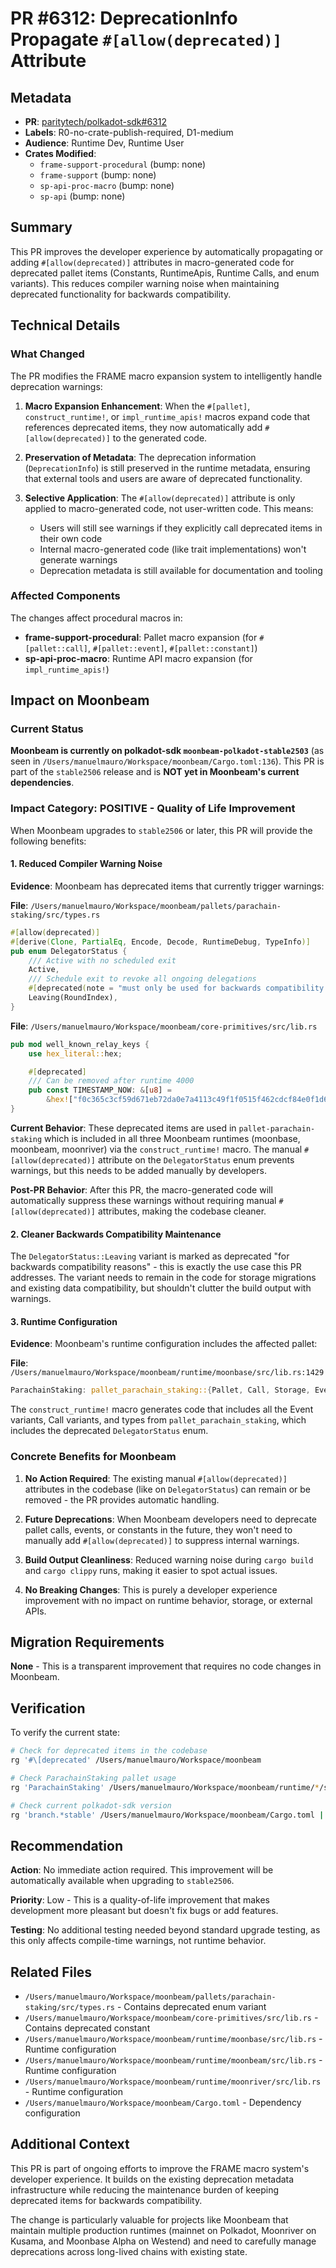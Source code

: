 # PR #6312: DeprecationInfo Propagate `#[allow(deprecated)]` Attribute

## Metadata

- **PR**: [paritytech/polkadot-sdk#6312](https://github.com/paritytech/polkadot-sdk/pull/6312)
- **Labels**: R0-no-crate-publish-required, D1-medium
- **Audience**: Runtime Dev, Runtime User
- **Crates Modified**:
  - `frame-support-procedural` (bump: none)
  - `frame-support` (bump: none)
  - `sp-api-proc-macro` (bump: none)
  - `sp-api` (bump: none)

## Summary

This PR improves the developer experience by automatically propagating or adding `#[allow(deprecated)]` attributes in macro-generated code for deprecated pallet items (Constants, RuntimeApis, Runtime Calls, and enum variants). This reduces compiler warning noise when maintaining deprecated functionality for backwards compatibility.

## Technical Details

### What Changed

The PR modifies the FRAME macro expansion system to intelligently handle deprecation warnings:

1. **Macro Expansion Enhancement**: When the `#[pallet]`, `construct_runtime!`, or `impl_runtime_apis!` macros expand code that references deprecated items, they now automatically add `#[allow(deprecated)]` to the generated code.

2. **Preservation of Metadata**: The deprecation information (`DeprecationInfo`) is still preserved in the runtime metadata, ensuring that external tools and users are aware of deprecated functionality.

3. **Selective Application**: The `#[allow(deprecated)]` attribute is only applied to macro-generated code, not user-written code. This means:
   - Users will still see warnings if they explicitly call deprecated items in their own code
   - Internal macro-generated code (like trait implementations) won't generate warnings
   - Deprecation metadata is still available for documentation and tooling

### Affected Components

The changes affect procedural macros in:
- **frame-support-procedural**: Pallet macro expansion (for `#[pallet::call]`, `#[pallet::event]`, `#[pallet::constant]`)
- **sp-api-proc-macro**: Runtime API macro expansion (for `impl_runtime_apis!`)

## Impact on Moonbeam

### Current Status

**Moonbeam is currently on polkadot-sdk `moonbeam-polkadot-stable2503`** (as seen in `/Users/manuelmauro/Workspace/moonbeam/Cargo.toml:136`). This PR is part of the `stable2506` release and is **NOT yet in Moonbeam's current dependencies**.

### Impact Category: **POSITIVE - Quality of Life Improvement**

When Moonbeam upgrades to `stable2506` or later, this PR will provide the following benefits:

#### 1. Reduced Compiler Warning Noise

**Evidence**: Moonbeam has deprecated items that currently trigger warnings:

**File**: `/Users/manuelmauro/Workspace/moonbeam/pallets/parachain-staking/src/types.rs`
```rust
#[allow(deprecated)]
#[derive(Clone, PartialEq, Encode, Decode, RuntimeDebug, TypeInfo)]
pub enum DelegatorStatus {
    /// Active with no scheduled exit
    Active,
    /// Schedule exit to revoke all ongoing delegations
    #[deprecated(note = "must only be used for backwards compatibility reasons")]
    Leaving(RoundIndex),
}
```

**File**: `/Users/manuelmauro/Workspace/moonbeam/core-primitives/src/lib.rs`
```rust
pub mod well_known_relay_keys {
    use hex_literal::hex;

    #[deprecated]
    /// Can be removed after runtime 4000
    pub const TIMESTAMP_NOW: &[u8] =
        &hex!["f0c365c3cf59d671eb72da0e7a4113c49f1f0515f462cdcf84e0f1d6045dfcbb"];
}
```

**Current Behavior**: These deprecated items are used in `pallet-parachain-staking` which is included in all three Moonbeam runtimes (moonbase, moonbeam, moonriver) via the `construct_runtime!` macro. The manual `#[allow(deprecated)]` attribute on the `DelegatorStatus` enum prevents warnings, but this needs to be added manually by developers.

**Post-PR Behavior**: After this PR, the macro-generated code will automatically suppress these warnings without requiring manual `#[allow(deprecated)]` attributes, making the codebase cleaner.

#### 2. Cleaner Backwards Compatibility Maintenance

The `DelegatorStatus::Leaving` variant is marked as deprecated "for backwards compatibility reasons" - this is exactly the use case this PR addresses. The variant needs to remain in the code for storage migrations and existing data compatibility, but shouldn't clutter the build output with warnings.

#### 3. Runtime Configuration

**Evidence**: Moonbeam's runtime configuration includes the affected pallet:

**File**: `/Users/manuelmauro/Workspace/moonbeam/runtime/moonbase/src/lib.rs:1429`
```rust
ParachainStaking: pallet_parachain_staking::{Pallet, Call, Storage, Event<T>, Config<T>} = 12,
```

The `construct_runtime!` macro generates code that includes all the Event variants, Call variants, and types from `pallet_parachain_staking`, which includes the deprecated `DelegatorStatus` enum.

### Concrete Benefits for Moonbeam

1. **No Action Required**: The existing manual `#[allow(deprecated)]` attributes in the codebase (like on `DelegatorStatus`) can remain or be removed - the PR provides automatic handling.

2. **Future Deprecations**: When Moonbeam developers need to deprecate pallet calls, events, or constants in the future, they won't need to manually add `#[allow(deprecated)]` to suppress internal warnings.

3. **Build Output Cleanliness**: Reduced warning noise during `cargo build` and `cargo clippy` runs, making it easier to spot actual issues.

4. **No Breaking Changes**: This is purely a developer experience improvement with no impact on runtime behavior, storage, or external APIs.

## Migration Requirements

**None** - This is a transparent improvement that requires no code changes in Moonbeam.

## Verification

To verify the current state:

```bash
# Check for deprecated items in the codebase
rg '#\[deprecated' /Users/manuelmauro/Workspace/moonbeam

# Check ParachainStaking pallet usage
rg 'ParachainStaking' /Users/manuelmauro/Workspace/moonbeam/runtime/*/src/lib.rs

# Check current polkadot-sdk version
rg 'branch.*stable' /Users/manuelmauro/Workspace/moonbeam/Cargo.toml | head -5
```

## Recommendation

**Action**: No immediate action required. This improvement will be automatically available when upgrading to `stable2506`.

**Priority**: Low - This is a quality-of-life improvement that makes development more pleasant but doesn't fix bugs or add features.

**Testing**: No additional testing needed beyond standard upgrade testing, as this only affects compile-time warnings, not runtime behavior.

## Related Files

- `/Users/manuelmauro/Workspace/moonbeam/pallets/parachain-staking/src/types.rs` - Contains deprecated enum variant
- `/Users/manuelmauro/Workspace/moonbeam/core-primitives/src/lib.rs` - Contains deprecated constant
- `/Users/manuelmauro/Workspace/moonbeam/runtime/moonbase/src/lib.rs` - Runtime configuration
- `/Users/manuelmauro/Workspace/moonbeam/runtime/moonbeam/src/lib.rs` - Runtime configuration
- `/Users/manuelmauro/Workspace/moonbeam/runtime/moonriver/src/lib.rs` - Runtime configuration
- `/Users/manuelmauro/Workspace/moonbeam/Cargo.toml` - Dependency configuration

## Additional Context

This PR is part of ongoing efforts to improve the FRAME macro system's developer experience. It builds on the existing deprecation metadata infrastructure while reducing the maintenance burden of keeping deprecated items for backwards compatibility.

The change is particularly valuable for projects like Moonbeam that maintain multiple production runtimes (mainnet on Polkadot, Moonriver on Kusama, and Moonbase Alpha on Westend) and need to carefully manage deprecations across long-lived chains with existing state.
